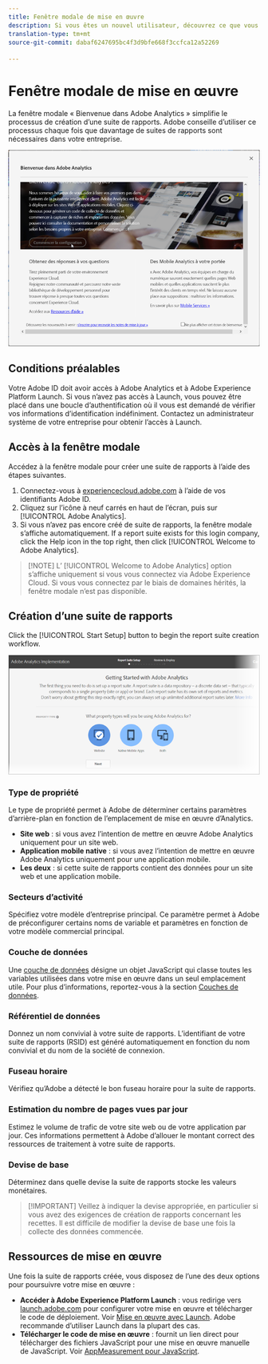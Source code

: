 ```yaml
---
title: Fenêtre modale de mise en œuvre
description: Si vous êtes un nouvel utilisateur, découvrez ce que vous devez savoir sur la mise en œuvre d’Adobe Analytics.
translation-type: tm+mt
source-git-commit: dabaf6247695bc4f3d9bfe668f3ccfca12a52269

---
```



# Fenêtre modale de mise en œuvre

<!-- https://activation.adobedtm.com/index.php?redirected=1 -->

La fenêtre modale « Bienvenue dans Adobe Analytics » simplifie le processus de création d’une suite de rapports. Adobe conseille d’utiliser ce processus chaque fois que davantage de suites de rapports sont nécessaires dans votre entreprise.

![Copie d’écran de la fenêtre modale](assets/implementation-modal.png)

## Conditions préalables

Votre Adobe ID doit avoir accès à Adobe Analytics et à Adobe Experience Platform Launch. Si vous n’avez pas accès à Launch, vous pouvez être placé dans une boucle d’authentification où il vous est demandé de vérifier vos informations d’identification indéfiniment. Contactez un administrateur système de votre entreprise pour obtenir l’accès à Launch.

## Accès à la fenêtre modale

Accédez à la fenêtre modale pour créer une suite de rapports à l’aide des étapes suivantes.

1. Connectez-vous à [experiencecloud.adobe.com](https://experiencecloud.adobe.com) à l’aide de vos identifiants Adobe ID.
2. Cliquez sur l’icône à neuf carrés en haut de l’écran, puis sur [!UICONTROL Adobe Analytics].
3. Si vous n’avez pas encore créé de suite de rapports, la fenêtre modale s’affiche automatiquement. If a report suite exists for this login company, click the Help icon in the top right, then click [!UICONTROL Welcome to Adobe Analytics].

>[!NOTE] L’ [!UICONTROL Welcome to Adobe Analytics] option s’affiche uniquement si vous vous connectez via Adobe Experience Cloud. Si vous vous connectez par le biais de domaines hérités, la fenêtre modale n’est pas disponible.

## Création d’une suite de rapports

Click the [!UICONTROL Start Setup] button to begin the report suite creation workflow.

![Assistant RS](assets/analytics-implementation-rs-wizard.png)

### Type de propriété

Le type de propriété permet à Adobe de déterminer certains paramètres d’arrière-plan en fonction de l’emplacement de mise en œuvre d’Analytics.

* **Site web** : si vous avez l’intention de mettre en œuvre Adobe Analytics uniquement pour un site web.
* **Application mobile native** : si vous avez l’intention de mettre en œuvre Adobe Analytics uniquement pour une application mobile.
* **Les deux** : si cette suite de rapports contient des données pour un site web et une application mobile.

### Secteurs d’activité

Spécifiez votre modèle d’entreprise principal. Ce paramètre permet à Adobe de préconfigurer certains noms de variable et paramètres en fonction de votre modèle commercial principal.

### Couche de données

Une [couche de données](data-layer.md) désigne un objet JavaScript qui classe toutes les variables utilisées dans votre mise en œuvre dans un seul emplacement utile. Pour plus d’informations, reportez-vous à la section [Couches de données](data-layer.md).

### Référentiel de données

Donnez un nom convivial à votre suite de rapports. L’identifiant de votre suite de rapports (RSID) est généré automatiquement en fonction du nom convivial et du nom de la société de connexion.

### Fuseau horaire

Vérifiez qu’Adobe a détecté le bon fuseau horaire pour la suite de rapports.

### Estimation du nombre de pages vues par jour

Estimez le volume de trafic de votre site web ou de votre application par jour. Ces informations permettent à Adobe d’allouer le montant correct des ressources de traitement à votre suite de rapports.

### Devise de base

Déterminez dans quelle devise la suite de rapports stocke les valeurs monétaires.

>[!IMPORTANT] Veillez à indiquer la devise appropriée, en particulier si vous avez des exigences de création de rapports concernant les recettes. Il est difficile de modifier la devise de base une fois la collecte des données commencée.

## Ressources de mise en œuvre

Une fois la suite de rapports créée, vous disposez de l’une des deux options pour poursuivre votre mise en œuvre :

* **Accéder à Adobe Experience Platform Launch** : vous redirige vers [launch.adobe.com](https://launch.adobe.com) pour configurer votre mise en œuvre et télécharger le code de déploiement. Voir [Mise en œuvre avec Launch](../launch/overview.md). Adobe recommande d’utiliser Launch dans la plupart des cas.
* **Télécharger le code de mise en œuvre** : fournit un lien direct pour télécharger des fichiers JavaScript pour une mise en œuvre manuelle de JavaScript. Voir [AppMeasurement pour JavaScript](../js/overview.md).
